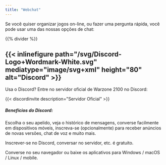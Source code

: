 ```yaml
---
title: "Webchat"
---
```


Se você quiser organizar jogos on-line, ou fazer uma pergunta rápida, você pode usar uma das nossas opções de chat:

{{% divider %}}

## {{< inlinefigure path="/svg/Discord-Logo+Wordmark-White.svg" mediatype="image/svg+xml" height="80" alt="Discord" >}}

Usa o Discord? Entre no servidor oficial de Warzone 2100 no Discord:

{{< discordinvite description="Servidor Oficial" >}}

##### Benefícios do Discord:

Escolha o seu apelido, veja o histórico de mensagens, converse facilmente em dispositivos móveis, inscreva-se (opcionalmente) para receber anúncios de novas versões, chat de voz e muito mais.

Inscrever-se no Discord, conversar no servidor, etc. é gratuito.

Converse no seu navegador ou baixe os aplicativos para Windows / macOS / Linux / mobile.
